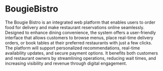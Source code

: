 # BougieBistro
The Bougie Bistro is an integrated web platform that enables users to order food for delivery and make restaurant reservations online seamlessly. Designed to enhance dining convenience, the system offers a user-friendly interface that allows customers to browse menus, place real-time delivery orders, or book tables at their preferred restaurants with just a few clicks. The platform will support personalized recommendations, real-time availability updates, and secure payment options. It benefits both customers and restaurant owners by streamlining operations, reducing wait times, and increasing visibility and revenue through digital engagement.

